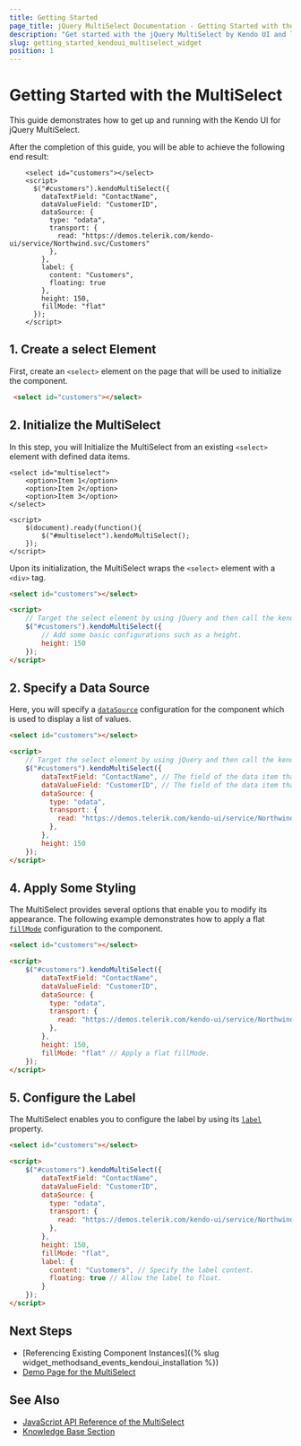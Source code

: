 ```yaml
---
title: Getting Started
page_title: jQuery MultiSelect Documentation - Getting Started with the MultiSelect
description: "Get started with the jQuery MultiSelect by Kendo UI and learn how to create, initialize, and enable the component."
slug: getting_started_kendoui_multiselect_widget
position: 1
---
```


# Getting Started with the MultiSelect

This guide demonstrates how to get up and running with the Kendo UI for jQuery MultiSelect.

After the completion of this guide, you will be able to achieve the following end result:

```dojo
    <select id="customers"></select>
    <script>
      $("#customers").kendoMultiSelect({
        dataTextField: "ContactName",
        dataValueField: "CustomerID",
        dataSource: {
          type: "odata",
          transport: {
            read: "https://demos.telerik.com/kendo-ui/service/Northwind.svc/Customers"
          },
        },
        label: { 
          content: "Customers",
          floating: true
        },
        height: 150,
        fillMode: "flat"
      });
    </script>
```

## 1. Create a select Element

First, create an `<select>` element on the page that will be used to initialize the component.

```html
 <select id="customers"></select>
```

## 2. Initialize the MultiSelect 

In this step, you will Initialize the MultiSelect from an existing `<select>` element with defined data items.

    <select id="multiselect">
        <option>Item 1</option>
        <option>Item 2</option>
        <option>Item 3</option>
    </select>

    <script>
        $(document).ready(function(){
            $("#multiselect").kendoMultiSelect();
        });
    </script>


Upon its initialization, the MultiSelect wraps the `<select>` element with a `<div>` tag.

```html
<select id="customers"></select>

<script>
    // Target the select element by using jQuery and then call the kendoMultiSelect() method.
    $("#customers").kendoMultiSelect({
        // Add some basic configurations such as a height.
        height: 150
    });
</script>
```

## 2. Specify a Data Source

Here, you will specify a [`dataSource`](/api/javascript/ui/multiselect/configuration/datasource) configuration for the component which is used to display a list of values.

```html
<select id="customers"></select>

<script>
    // Target the select element by using jQuery and then call the kendoMultiSelect() method.
    $("#customers").kendoMultiSelect({
        dataTextField: "ContactName", // The field of the data item that provides the text content of the list items. 
        dataValueField: "CustomerID", // The field of the data item that provides the value of the component.
        dataSource: {
          type: "odata",
          transport: {
            read: "https://demos.telerik.com/kendo-ui/service/Northwind.svc/Customers"
          },
        },
        height: 150
    });
</script>
```

## 4. Apply Some Styling

The MultiSelect provides several options that enable you to modify its appearance. The following example demonstrates how to apply a flat [`fillMode`](/api/javascript/ui/multiselect/configuration/fillmode) configuration to the component.

```html
<select id="customers"></select>

<script>
    $("#customers").kendoMultiSelect({
        dataTextField: "ContactName",
        dataValueField: "CustomerID",
        dataSource: {
          type: "odata",
          transport: {
            read: "https://demos.telerik.com/kendo-ui/service/Northwind.svc/Customers"
          },
        },
        height: 150,
        fillMode: "flat" // Apply a flat fillMode.
    });
</script>
```

## 5. Configure the Label 

The MultiSelect enables you to configure the label by using its [`label`](https://docs.telerik.com/kendo-ui/api/javascript/ui/mulstiselect/configuration/label) property.

```html
<select id="customers"></select>

<script>
    $("#customers").kendoMultiSelect({
        dataTextField: "ContactName",
        dataValueField: "CustomerID",
        dataSource: {
          type: "odata",
          transport: {
            read: "https://demos.telerik.com/kendo-ui/service/Northwind.svc/Customers"
          },
        },
        height: 150,
        fillMode: "flat",
        label: { 
          content: "Customers", // Specify the label content.
          floating: true // Allow the label to float.
        }
    });
</script>
```

## Next Steps 

* [Referencing Existing Component Instances]({% slug widget_methodsand_events_kendoui_installation %}) 
* [Demo Page for the MultiSelect](https://demos.telerik.com/kendo-ui/multiselect/index)

## See Also 

* [JavaScript API Reference of the MultiSelect](/api/javascript/ui/multiselect)
* [Knowledge Base Section](/knowledge-base)

<script>
  window.onload = function() {
    document.getElementsByClassName("btn-run")[0].click();
  }
</script>
